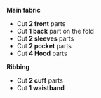 **Main fabric**

-   Cut **2 front** parts
-   Cut **1 back** part on the fold
-   Cut **2 sleeves** parts
-   Cut **2 pocket** parts
-   Cut **4 Hood** parts

**Ribbing**

-   Cut **2 cuff** parts
-   Cut **1 waistband**
